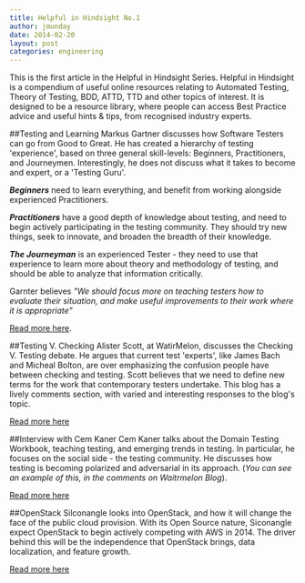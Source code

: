 ```yaml
---
title: Helpful in Hindsight No.1
author: jmunday
date: 2014-02-20
layout: post
categories: engineering
---
```


This is the first article in the Helpful in Hindsight Series. Helpful in Hindsight is a compendium of useful online resources relating to Automated Testing, Theory of Testing, BDD, ATTD, TTD and other topics of interest. It is designed to be a resource library, where people can access Best Practice advice and useful hints & tips, from recognised industry experts.

##Testing and Learning
Markus Gartner discusses how Software Testers can go from Good to Great. He has created a hierarchy of testing 'experience', based on three general skill-levels: Beginners, Practitioners, and Journeymen. Interestingly, he does not discuss what it takes to become and expert, or a 'Testing Guru'.

***Beginners*** need to learn everything, and benefit from working alongside experienced Practitioners.

***Practitioners*** have a good depth of knowledge about testing, and need to begin actively participating in the testing community. They should try new things, seek to innovate, and broaden the breadth of their knowledge.

***The Journeyman*** is an experienced Tester - they need to use that experience to learn more about theory and methodology of testing, and should be able to analyze that information critically.

Garnter believes *"We should focus more on teaching testers how to evaluate their situation, and make useful improvements to their work where it is appropriate"*

[Read more here](http://www.shino.de/2014/01/14/software-tester-from-new-to-good-to-great/ "Testing and Learning").

##Testing V. Checking
Alister Scott, at WatirMelon, discusses the Checking V. Testing debate. He argues that current test 'experts', like James Bach and Micheal Bolton, are over emphasizing the confusion people have between checking and testing. Scott believes that we need to define new terms for the work that contemporary testers undertake.
This blog has a lively comments section, with varied and interesting responses to the blog's topic.

[Read more here](http://watirmelon.com/2014/01/17/checking-is-testing/ "Testing and Checking")

##Interview with Cem Kaner
Cem Kaner talks about the Domain Testing Workbook, teaching testing, and emerging trends in testing. In particular, he focuses on the social side - the testing community. He discusses how testing is becoming polarized and adversarial in its approach.
(*You can see an example of this, in the comments on Waitrmelon Blog*).

[Read more here](http://blog.utest.com/testing-the-limits-with-cem-kaner-author-of-the-domain-testing-workbook/2014/01/ "Cem Kaner Interview")

##OpenStack
Silconangle looks into OpenStack, and how it will change the face of the public cloud provision.  With its Open Source nature, Siconangle expect OpenStack to begin actively competing with AWS in 2014. The driver behind this will be the independence that OpenStack brings, data localization, and feature growth. 

[Read more here](http://siliconangle.com/blog/2014/01/16/2014-technology-predictions-series-openstack-to-dominate-cloud/"OpenStack")
